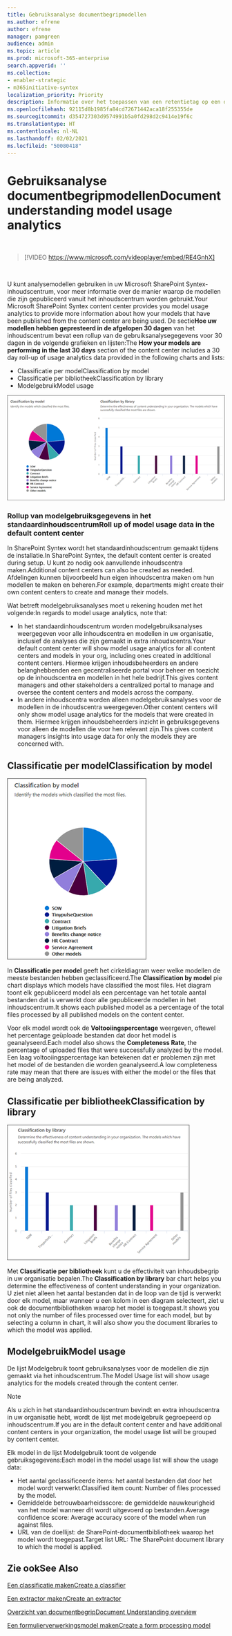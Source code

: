 ```yaml
---
title: Gebruiksanalyse documentbegripmodellen
ms.author: efrene
author: efrene
manager: pamgreen
audience: admin
ms.topic: article
ms.prod: microsoft-365-enterprise
search.appverid: ''
ms.collection:
- enabler-strategic
- m365initiative-syntex
localization_priority: Priority
description: Informatie over het toepassen van een retentietag op een documentbegripmodel
ms.openlocfilehash: 92115d8b1985fa84cd72671442aca18f255355de
ms.sourcegitcommit: d354727303d9574991b5a0fd298d2c9414e19f6c
ms.translationtype: HT
ms.contentlocale: nl-NL
ms.lasthandoff: 02/02/2021
ms.locfileid: "50080418"
---
```

# <a name="document-understanding-model-usage-analytics"></a><span data-ttu-id="c8131-103">Gebruiksanalyse documentbegripmodellen</span><span class="sxs-lookup"><span data-stu-id="c8131-103">Document understanding model usage analytics</span></span>

</br>

> [!VIDEO https://www.microsoft.com/videoplayer/embed/RE4GnhX]  

</br>


<span data-ttu-id="c8131-104">U kunt analysemodellen gebruiken in uw Microsoft SharePoint Syntex-inhoudscentrum, voor meer informatie over de manier waarop de modellen die zijn gepubliceerd vanuit het inhoudscentrum worden gebruikt.</span><span class="sxs-lookup"><span data-stu-id="c8131-104">Your Microsoft SharePoint Syntex content center provides you model usage analytics to provide more information about how your models that have been published from the content center are being used.</span></span> <span data-ttu-id="c8131-105">De sectie<b>Hoe uw modellen hebben gepresteerd in de afgelopen 30 dagen</b> van het inhoudscentrum bevat een rollup van de gebruiksanalysegegevens voor 30 dagen in de volgende grafieken en lijsten:</span><span class="sxs-lookup"><span data-stu-id="c8131-105">The <b>How your models are performing in the last 30 days</b> section of the content center includes a 30 day roll-up of usage analytics data provided in the following charts and lists:</span></span>

- <span data-ttu-id="c8131-106">Classificatie per model</span><span class="sxs-lookup"><span data-stu-id="c8131-106">Classification by model</span></span>
- <span data-ttu-id="c8131-107">Classificatie per bibliotheek</span><span class="sxs-lookup"><span data-stu-id="c8131-107">Classification by library</span></span>
- <span data-ttu-id="c8131-108">Modelgebruik</span><span class="sxs-lookup"><span data-stu-id="c8131-108">Model usage</span></span> 

 ![Modelanalyse](../media/content-understanding/model-analytics.png) </br>

### <a name="roll-up-of-model-usage-data-in-the-default-content-center"></a><span data-ttu-id="c8131-110">Rollup van modelgebruiksgegevens in het standaardinhoudscentrum</span><span class="sxs-lookup"><span data-stu-id="c8131-110">Roll up of model usage data in the default content center</span></span>

<span data-ttu-id="c8131-111">In SharePoint Syntex wordt het standaardinhoudscentrum gemaakt tijdens de installatie.</span><span class="sxs-lookup"><span data-stu-id="c8131-111">In SharePoint Syntex, the default content center is created during setup.</span></span> <span data-ttu-id="c8131-112">U kunt zo nodig ook aanvullende inhoudscentra maken.</span><span class="sxs-lookup"><span data-stu-id="c8131-112">Additional content centers can also be created as needed.</span></span> <span data-ttu-id="c8131-113">Afdelingen kunnen bijvoorbeeld hun eigen inhoudscentra maken om hun modellen te maken en beheren.</span><span class="sxs-lookup"><span data-stu-id="c8131-113">For example, departments might create their own content centers to create and manage their models.</span></span> 

<span data-ttu-id="c8131-114">Wat betreft modelgebruiksanalyses moet u rekening houden met het volgende:</span><span class="sxs-lookup"><span data-stu-id="c8131-114">In regards to model usage analytics, note that:</span></span>

- <span data-ttu-id="c8131-115">In het standaardinhoudscentrum worden modelgebruiksanalyses weergegeven voor alle inhoudscentra en modellen in uw organisatie, inclusief de analyses die zijn gemaakt in extra inhoudscentra.</span><span class="sxs-lookup"><span data-stu-id="c8131-115">Your default content center will show model usage analytics for all content centers and models in your org, including ones created in additional content centers.</span></span> <span data-ttu-id="c8131-116">Hiermee krijgen inhoudsbeheerders en andere belanghebbenden een gecentraliseerde portal voor beheer en toezicht op de inhoudscentra en modellen in het hele bedrijf.</span><span class="sxs-lookup"><span data-stu-id="c8131-116">This gives content managers and other stakeholders a centralized portal to manage and oversee the content centers and models across the company.</span></span>  
- <span data-ttu-id="c8131-117">In andere inhoudscentra worden alleen modelgebruiksanalyses voor de modellen in de inhoudscentra weergegeven.</span><span class="sxs-lookup"><span data-stu-id="c8131-117">Other content centers will only show model usage analytics for the models that were created in them.</span></span> <span data-ttu-id="c8131-118">Hiermee krijgen inhoudsbeheerders inzicht in gebruiksgegevens voor alleen de modellen die voor hen relevant zijn.</span><span class="sxs-lookup"><span data-stu-id="c8131-118">This gives content managers insights into usage data for only the models they are concerned with.</span></span>


## <a name="classification-by-model"></a><span data-ttu-id="c8131-119">Classificatie per model</span><span class="sxs-lookup"><span data-stu-id="c8131-119">Classification by model</span></span>

   ![Percentage van alle modellen](../media/content-understanding/total-model-percentage.png) </br>

<span data-ttu-id="c8131-121">In **Classificatie per model** geeft het cirkeldiagram weer welke modellen de meeste bestanden hebben geclassificeerd.</span><span class="sxs-lookup"><span data-stu-id="c8131-121">The **Classification by model** pie chart displays which models have classified the most files.</span></span> <span data-ttu-id="c8131-122">Het diagram toont elk gepubliceerd model als een percentage van het totale aantal bestanden dat is verwerkt door alle gepubliceerde modellen in het inhoudscentrum.</span><span class="sxs-lookup"><span data-stu-id="c8131-122">It shows each published model as a percentage of the total files processed by all published models on the content center.</span></span>

<span data-ttu-id="c8131-123">Voor elk model wordt ook de **Voltooiingspercentage** weergeven, oftewel het percentage geüploade bestanden dat door het model is geanalyseerd.</span><span class="sxs-lookup"><span data-stu-id="c8131-123">Each model also shows the **Completeness Rate**, the percentage of uploaded files that were successfully analyzed by the model.</span></span> <span data-ttu-id="c8131-124">Een laag voltooiingspercentage kan betekenen dat er problemen zijn met het model of de bestanden die worden geanalyseerd.</span><span class="sxs-lookup"><span data-stu-id="c8131-124">A low completeness rate may mean that there are issues with either the model or the files that are being analyzed.</span></span>

## <a name="classification-by-library"></a><span data-ttu-id="c8131-125">Classificatie per bibliotheek</span><span class="sxs-lookup"><span data-stu-id="c8131-125">Classification by library</span></span>

   ![Verwerkte bestanden](../media/content-understanding/files-processed-over-time.png) </br>

<span data-ttu-id="c8131-127">Met **Classificatie per bibliotheek** kunt u de effectiviteit van inhoudsbegrip in uw organisatie bepalen.</span><span class="sxs-lookup"><span data-stu-id="c8131-127">The **Classification by library** bar chart helps you determine the effectiveness of content understanding in your organization.</span></span>  <span data-ttu-id="c8131-128">U ziet niet alleen het aantal bestanden dat in de loop van de tijd is verwerkt door elk model, maar wanneer u een kolom in een diagram selecteert, ziet u ook de documentbibliotheken waarop het model is toegepast.</span><span class="sxs-lookup"><span data-stu-id="c8131-128">It shows you not only the number of files processed over time for each model, but by selecting a column in chart, it will also show you the document libraries to which the model was applied.</span></span>


## <a name="model-usage"></a><span data-ttu-id="c8131-129">Modelgebruik</span><span class="sxs-lookup"><span data-stu-id="c8131-129">Model usage</span></span>

<span data-ttu-id="c8131-130">De lijst Modelgebruik toont gebruiksanalyses voor de modellen die zijn gemaakt via het inhoudscentrum.</span><span class="sxs-lookup"><span data-stu-id="c8131-130">The Model Usage list will show usage analytics for the models created through the content center.</span></span>  

> [!NOTE]
> <span data-ttu-id="c8131-131">Als u zich in het standaardinhoudscentrum bevindt en extra inhoudscentra in uw organisatie hebt, wordt de lijst met modelgebruik gegroepeerd op inhoudscentrum.</span><span class="sxs-lookup"><span data-stu-id="c8131-131">If you are in the default content center and have additional content centers in your organization, the model usage list will be grouped by content center.</span></span>

<span data-ttu-id="c8131-132">Elk model in de lijst Modelgebruik toont de volgende gebruiksgegevens:</span><span class="sxs-lookup"><span data-stu-id="c8131-132">Each model in the model usage list will show the usage data:</span></span>

- <span data-ttu-id="c8131-133">Het aantal geclassificeerde items: het aantal bestanden dat door het model wordt verwerkt.</span><span class="sxs-lookup"><span data-stu-id="c8131-133">Classified item count: Number of files processed by the model.</span></span>
- <span data-ttu-id="c8131-134">Gemiddelde betrouwbaarheidsscore: de gemiddelde nauwkeurigheid van het model wanneer dit wordt uitgevoerd op bestanden.</span><span class="sxs-lookup"><span data-stu-id="c8131-134">Average confidence score: Average accuracy score of the model when run against files.</span></span>
- <span data-ttu-id="c8131-135">URL van de doellijst: de SharePoint-documentbibliotheek waarop het model wordt toegepast.</span><span class="sxs-lookup"><span data-stu-id="c8131-135">Target list URL: The SharePoint document library to which the model is applied.</span></span>



## <a name="see-also"></a><span data-ttu-id="c8131-136">Zie ook</span><span class="sxs-lookup"><span data-stu-id="c8131-136">See Also</span></span>
[<span data-ttu-id="c8131-137">Een classificatie maken</span><span class="sxs-lookup"><span data-stu-id="c8131-137">Create a classifier</span></span>](create-a-classifier.md)

[<span data-ttu-id="c8131-138">Een extractor maken</span><span class="sxs-lookup"><span data-stu-id="c8131-138">Create an extractor</span></span>](create-an-extractor.md)

[<span data-ttu-id="c8131-139">Overzicht van documentbegrip</span><span class="sxs-lookup"><span data-stu-id="c8131-139">Document Understanding overview</span></span>](document-understanding-overview.md)

[<span data-ttu-id="c8131-140">Een formulierverwerkingsmodel maken</span><span class="sxs-lookup"><span data-stu-id="c8131-140">Create a form processing model</span></span>](create-a-form-processing-model.md)  

